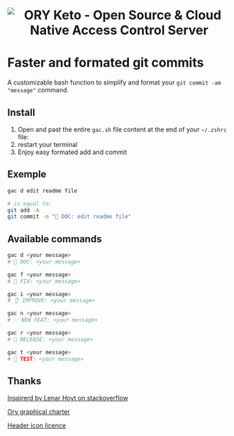 <h1 align="center"><img src="" alt="ORY Keto - Open Source & Cloud Native Access Control Server"></h1>

# Faster and formated git commits

A customizable bash function to simplify and format your `git commit -am "message"` command.

## Install

1. Open and past the entire `gac.sh` file content at the end of your `~/.zshrc` file:
2. restart your terminal
3. Enjoy easy formated add and commit

## Exemple

```bash
gac d edit readme file

# is equal to:
git add -A
git commit -m "📖 DOC: edit readme file"
```

## Available commands

```bash
gac d <your message>
# 📖 DOC: <your message>

gac f <your message>
# 🐛 FIX: <your message>

gac i <your message>
# 👌 IMPROVE: <your message>

gac n <your message>
# ✅ NEW FEAT: <your message>

gac r <your message>
# 🚀 RELEASE: <your message>

gac t <your message>
# 🧪 TEST: <your message>
```

## Thanks

[Inspirerd by Lenar Hoyt on stackoverflow](https://stackoverflow.com/a/45612441/11692562)

[Ory graphical charter](https://github.com/ory)

[Header icon licence](https://icons8.com/license)
